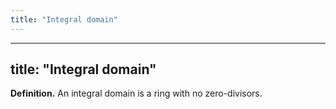 ```yaml
---
title: "Integral domain"
---
```


---
title: "Integral domain"
---

**Definition.** An integral domain is a ring with no zero-divisors.
